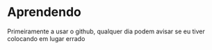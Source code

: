 Aprendendo
==========

Primeiramente a usar o github, qualquer dia podem avisar se eu tiver colocando em lugar errado
